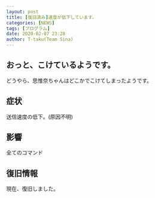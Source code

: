 ```yaml
---
layout: post
title: [復旧済み]速度が低下しています。
categories: [NEWS]
tags: [プログラム]
date: 2020-02-07 23:28
author: T-taku(Team Sina)
---
```


## おっと、こけているようです。
どうやら、思惟奈ちゃんはどこかでこけてしまったようです。

## 症状
送信速度の低下。(原因不明)

## 影響
全てのコマンド

## 復旧情報

現在、復旧しました。
